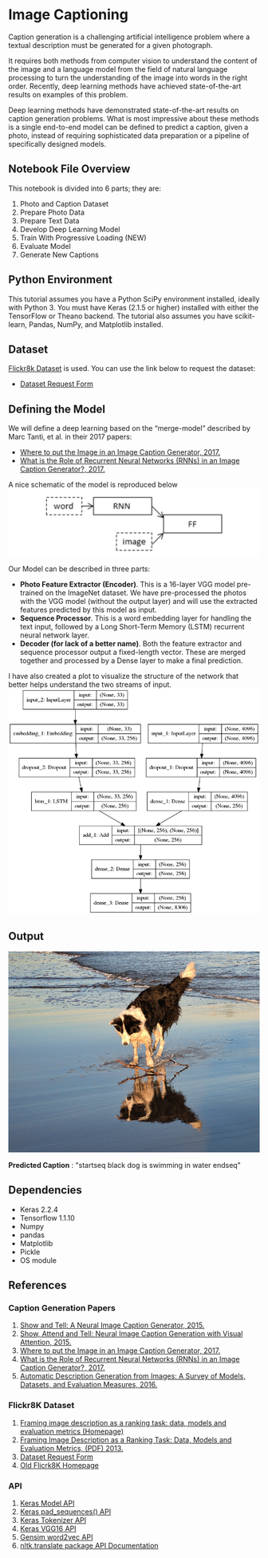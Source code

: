 # Image Captioning

Caption generation is a challenging artificial intelligence problem where a textual description must be generated for a given photograph.

It requires both methods from computer vision to understand the content of the image and a language model from the field of natural language processing to turn the understanding of the image into words in the right order. Recently, deep learning methods have achieved state-of-the-art results on examples of this problem.

Deep learning methods have demonstrated state-of-the-art results on caption generation problems. What is most impressive about these methods is a single end-to-end model can be defined to predict a caption, given a photo, instead of requiring sophisticated data preparation or a pipeline of specifically designed models.

## Notebook File Overview
This notebook is divided into 6 parts; they are:

1. Photo and Caption Dataset
2. Prepare Photo Data
3. Prepare Text Data
4. Develop Deep Learning Model
5. Train With Progressive Loading (NEW)
6. Evaluate Model
7. Generate New Captions

## 	Python Environment
This tutorial assumes you have a Python SciPy environment installed, ideally with Python 3.
You must have Keras (2.1.5 or higher) installed with either the TensorFlow or Theano backend.
The tutorial also assumes you have scikit-learn, Pandas, NumPy, and Matplotlib installed.

## Dataset
[Flickr8k Dataset](http://nlp.cs.illinois.edu/HockenmaierGroup/Framing_Image_Description/KCCA.html) is used.
You can use the link below to request the dataset:
- [Dataset Request Form](https://illinois.edu/fb/sec/1713398)

## Defining the Model
We will define a deep learning based on the “merge-model” described by Marc Tanti, et al. in their 2017 papers:

- [Where to put the Image in an Image Caption Generator, 2017.](https://arxiv.org/abs/1703.09137)
- [What is the Role of Recurrent Neural Networks (RNNs) in an Image Caption Generator?, 2017.](https://arxiv.org/abs/1703.09137)

A nice schematic of the model is reproduced below
![](Schematic-of-the-Merge-Model-For-Image-Captioning.png)

Our Model can be described in three parts:

- **Photo Feature Extractor (Encoder)**. This is a 16-layer VGG model pre-trained on the ImageNet dataset. We have pre-processed the photos with the VGG model (without the output layer) and will use the extracted features predicted by this model as input.
- **Sequence Processor**. This is a word embedding layer for handling the text input, followed by a Long Short-Term Memory (LSTM) recurrent neural network layer.
- **Decoder (for lack of a better name)**. Both the feature extractor and sequence processor output a fixed-length vector. These are merged together and processed by a Dense layer to make a final prediction.

I have also created a plot to visualize the structure of the network that better helps understand the two streams of input.
![](model.png)

## Output
![](example.jpg)

**Predicted Caption** : "startseq black dog is swimming in water endseq"

## Dependencies
- Keras 2.2.4
- Tensorflow 1.1.10
- Numpy
- pandas
- Matplotlib
- Pickle
- OS module

## References

### Caption Generation Papers
1. [Show and Tell: A Neural Image Caption Generator, 2015.](https://arxiv.org/abs/1411.4555)
2. [Show, Attend and Tell: Neural Image Caption Generation with Visual Attention, 2015.](https://arxiv.org/abs/1502.03044)
3. [Where to put the Image in an Image Caption Generator, 2017.](https://arxiv.org/abs/1703.09137)
4. [What is the Role of Recurrent Neural Networks (RNNs) in an Image Caption Generator?, 2017.](https://arxiv.org/abs/1708.02043)
5. [Automatic Description Generation from Images: A Survey of Models, Datasets, and Evaluation Measures, 2016.](https://arxiv.org/abs/1601.03896)

### Flickr8K Dataset
1. [Framing image description as a ranking task: data, models and evaluation metrics (Homepage)](http://nlp.cs.illinois.edu/HockenmaierGroup/Framing_Image_Description/KCCA.html)
2. [Framing Image Description as a Ranking Task: Data, Models and Evaluation Metrics, (PDF) 2013.](https://www.jair.org/index.php/jair)
3. [Dataset Request Form](https://forms.illinois.edu/sec/1713398)
4. [Old Flicrk8K Homepage](http://nlp.cs.illinois.edu/HockenmaierGroup/8k-pictures.html)

### API
1. [Keras Model API](https://keras.io/models/model/)
2. [Keras pad_sequences() API](https://keras.io/preprocessing/sequence/#pad_sequences)
3. [Keras Tokenizer API](https://keras.io/preprocessing/text/#tokenizer)
4. [Keras VGG16 API](https://keras.io/applications/#vgg16)
5. [Gensim word2vec API](https://radimrehurek.com/gensim/models/word2vec.html)
6. [nltk.translate package API Documentation](http://www.nltk.org/api/nltk.translate.html)

